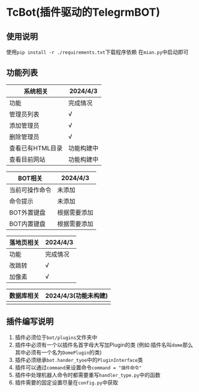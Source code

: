 # TcBot(插件驱动的TelegrmBOT)
## 使用说明
使用`pip install -r ./requirements.txt`下载程序依赖
在```mian.py```中启动即可
## 功能列表
| 系统相关       | 2024/4/3 |
|------------|----------|
| 功能         | 完成情况     |
| 管理员列表      | √        |
| 添加管理员      | √        |
| 删除管理员      | √        |
| 查看已有HTML目录 | 功能构建中    |
| 查看目前网站     | 功能构建中    |

| BOT相关   | 2024/4/3 |
|---------|----------|
| 当前可操作命令 | 未添加      |
| 命令提示    | 未添加      |
| BOT外置键盘 | 根据需要添加   |
| BOT内置键盘 | 根据需要添加   |

| 落地页相关 | 2024/4/3 |
|-------|----------|
| 功能    | 完成情况     |
| 改跳转   | √        |
| 加像素   | √        |

|数据库相关| 2024/4/3(功能未构建) |
|---|-----------------|
|||

## 插件编写说明
1. 插件必须位于`bot/plugins`文件夹中
2. 插件中必须有一个以插件名首字母大写加Plugin的类 (例如:插件名叫`dome`那么其中必须有一个名为`DomePlugin`的类)
3. 插件必须继承`bot.hander_tyoe`中的`PluginInterface`类
4. 插件可以通过`command`来设置命令```command = "插件命令"```
5. 插件中处理机器人命令时都需要重写```handler_type.py```中的函数
6. 插件需要的固定设置尽量在```config.py```中获取